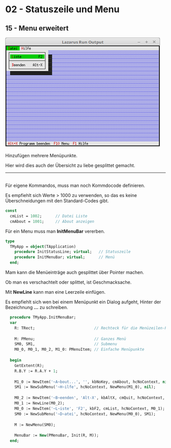 # 02 - Statuszeile und Menu
## 15 - Menu erweitert

<img src="image.png" alt="Selfhtml"><br><br>
Hinzufügen mehrere Menüpunkte.

Hier wird dies auch der Übersicht zu liebe gesplittet gemacht.

<hr><br>
Für eigene Kommandos, muss man noch Kommdocode definieren.

Es empfiehlt sich Werte &gt; 1000 zu verwenden, so das es keine Überschneidungen mit den Standard-Codes gibt.


```pascal
const
  cmList = 1002;      // Datei Liste
  cmAbout = 1001;     // About anzeigen
```

Für ein Menu muss man <b>InitMenuBar</b> vererben.


```pascal
type
  TMyApp = object(TApplication)
    procedure InitStatusLine; virtual;   // Statuszeile
    procedure InitMenuBar; virtual;      // Menü
  end;
```

Mam kann die Menüeinträge auch gesplittet über Pointer machen.

Ob man es verschachtelt oder splittet, ist Geschmacksache.

Mit <b>NewLine</b> kann man eine Leerzeile einfügen.

Es empfiehlt sich wen bei einem Menüpunkt ein Dialog aufgeht, Hinter der Bezeichnung <b>...</b> zu schreiben.


```pascal
  procedure TMyApp.InitMenuBar;
  var
    R: TRect;                          // Rechteck für die Menüzeilen-Position.

    M: PMenu;                          // Ganzes Menü
    SM0, SM1,                          // Submenu
    M0_0, M0_1, M0_2, M1_0: PMenuItem; // Einfache Menüpunkte

  begin
    GetExtent(R);
    R.B.Y := R.A.Y + 1;

    M1_0 := NewItem('~A~bout...', '', kbNoKey, cmAbout, hcNoContext, nil);
    SM1 := NewSubMenu('~H~ilfe', hcNoContext, NewMenu(M1_0), nil);

    M0_2 := NewItem('~B~eenden', 'Alt-X', kbAltX, cmQuit, hcNoContext, nil);
    M0_1 := NewLine(M0_2);
    M0_0 := NewItem('~L~iste', 'F2', kbF2, cmList, hcNoContext, M0_1);
    SM0 := NewSubMenu('~D~atei', hcNoContext, NewMenu(M0_0), SM1);

    M := NewMenu(SM0);

    MenuBar := New(PMenuBar, Init(R, M));
  end;
```


